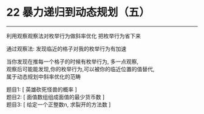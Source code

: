 # 22 暴力递归到动态规划（五）

---

利用观察观察法对枚举行为做斜率优化  把枚举行为省下来

通过观察法: 发现临近的格子对我的枚举行为有加速

当你发现在推每一个格子的时候有枚举行为, 多一点观察,   
观察后可能能发现,你的枚举行为,可以被你的临近位置的值替代,   
属于动态规划中斜率优化的范畴

题目1: [ 英雄砍死怪兽的概率 ]  
题目2: [ 面值数组组成面值的最少货币数 ]  
题目3: [ 给定一个正整数n, 求裂开的方法数 ]  





